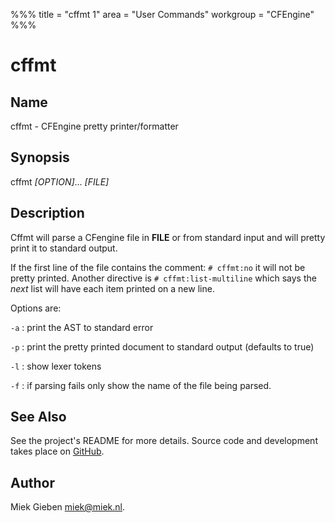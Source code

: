 %%%
title = "cffmt 1"
area = "User Commands"
workgroup = "CFEngine"
%%%

cffmt
=====

## Name

cffmt - CFEngine pretty printer/formatter

## Synopsis

cffmt  *[OPTION]*... *[FILE]*

## Description

Cffmt will parse a CFengine file in **FILE** or from standard input and will pretty print it to
standard output.

If the first line of the file contains the comment: `# cffmt:no`  it will not be pretty printed.
Another directive is `# cffmt:list-multiline` which says the _next_ list will have each item printed
on a new line.

Options are:

`-a`
:   print the AST to standard error

`-p`
:   print the pretty printed document to standard output (defaults to true)

`-l`
:   show lexer tokens

`-f`
:   if parsing fails only show the name of the file being parsed.

## See Also

See the project's README for more details. Source code and development takes place on
[GitHub](https://github.com/miekg/cf).

## Author

Miek Gieben <miek@miek.nl>.
